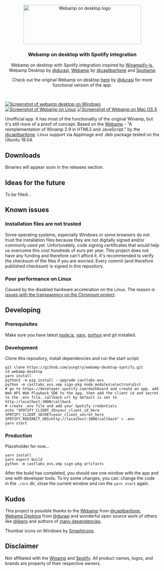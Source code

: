 <p align="center">
  <a href="https://desktop.webamp.org/">
    <img src="./res/logo.svg" alt="Webamp on desktop logo" width=384 height=128>
  </a>

  <h3 align="center">Webamp on desktop with Spotify integration</h3>

  <p align="center">
    Webamp on desktop with Spotify integration inspired by <a href="https://github.com/remigallego/winampify-js">Winampify-js</a>, Webamp Desktop by <a href="https://github.com/durasj">@durasj</a>, <a href="https://github.com/captbaritone/webamp">Webamp</a> by <a href="https://github.com/captbaritone">@captbaritone</a> and <a href="https://medium.com/@jrcharney/spotiamp-the-story-of-two-good-things-that-never-got-together-d2ca11e7e309">Spotiamp</a>
  </p>

  <p align="center">
    Check out the original Webamp on desktop <a href="https://desktop.webamp.org/">here</a> by <a href="https://github.com/durasj">@durasj</a> for more functional version of the app.
  </p>

<br>

[![Screenshot of webamp desktop on Windows](./res/screen-win.gif)](https://desktop.webamp.org/) [![Screenshot of Webamp on Linux](./res/screen-linux.png)](https://desktop.webamp.org/) [![Screenshot of Webamp on Mac OS X](./res/screen-mac.png)](https://desktop.webamp.org/)

Unofficial app. It has most of the functionality of the original Winamp, but it's still more of a proof of concept. Based on the [Webamp](https://github.com/captbaritone/webamp) - "A reimplementation of Winamp 2.9 in HTML5 and JavaScript." by the [@captbaritone](https://github.com/captbaritone). Linux support via AppImage and .deb package tested on the Ubuntu 18.04.

## Downloads
Binaries will appear soon in the releases section.

## Ideas for the future

To be filled...

## Known issues

### Installation files are not trusted

Some operating systems, especially Windows or some browsers do not trust the installation files because they are not digitally signed and/or commonly used yet. Unfortunately, code signing certificates that would help us overcome this cost hundreds of euro per year. This project does not have any funding and therefore can't afford it. It's recommended to verify the checksum of the files if you are worried. Every commit (and therefore published checksum) is signed in this repository.

### Poor performance on Linux

Caused by the disabled hardware acceleration on the Linux. The reason is [issues with the transparency on the Chromium project](https://bugs.chromium.org/p/chromium/issues/detail?id=854601#c7).

## Developing

### Prerequisites

Make sure you have latest [node.js](https://nodejs.org/en/), [yarn](https://yarnpkg.com/lang/en/), [python](https://www.python.org/downloads/) and git installed.

### Development

Clone this repository, install dependencies and run the start script:

```
git clone https://github.com/yungtry/webamp-desktop-spotify.git
cd webamp-desktop
yarn install
python3 -m pip install --upgrade castlabs-evs
python -m castlabs_evs.vmp sign-pkg node_modules\electron\dist
# go to https://developer.spotify.com/dashboard and create an app. add Web API Web Playback SDK to the app, then add the client id and secret to the .env file. callback url by default is set to http://localhost:3000/callback
# create .env file and add your Spotify credentials
echo "SPOTIFY_CLIENT_ID=your_client_id_here
SPOTIFY_CLIENT_SECRET=your_client_secret_here 
SPOTIFY_REDIRECT_URI=http://localhost:3000/callback" > .env
yarn start
```

### Production

Placeholder for now...

```
yarn install
yarn export-build
python -m castlabs_evs.vmp sign-pkg artifacts
```


After the build has completed, you should see one window with the app and one with developer tools. To try some changes, you can: change the code in the `./src` dir, close the current window and run the `yarn start` again.

## Kudos

This project is possible thanks to the [Webamp](https://github.com/captbaritone/webamp) from [@captbaritone](https://github.com/captbaritone), [Webamp Desktop](https://github.com/durasj/webamp-desktop) from [@durasj](https://github.com/durasj) and wonderful open source work of others like [@jberg](https://github.com/jberg) and authors of [many dependencies](https://github.com/yungtry/webamp-desktop-spotify/blob/master/package.json).

Thumbar icons on Windows by [Smashicons](https://smashicons.com).

## Disclaimer
Not affiliated with the [Winamp](http://www.winamp.com/) and [Spotify](https://www.spotify.com/). All product names, logos, and brands are property of their respective owners.
